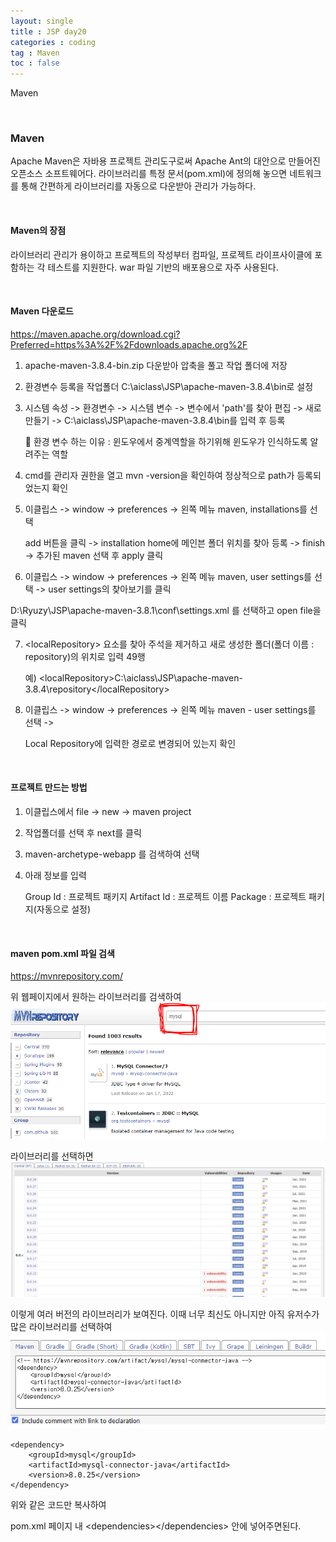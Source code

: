 ```yaml
---
layout: single
title : JSP day20
categories : coding
tag : Maven
toc : false
---
```



Maven

<br>

### Maven

Apache Maven은 자바용 프로젝트 관리도구로써 Apache Ant의 대안으로 만들어진 오픈소스 소프트웨어다. 라이브러리를 특정 문서(pom.xml)에 정의해 놓으면 네트워크를 통해 간편하게 라이브러리를 자동으로 다운받아 관리가 가능하다.

<br>

#### Maven의 장점

라이브러리 관리가 용이하고 프로젝트의 작성부터 컴파일, 프로젝트 라이프사이클에 포함하는 각 테스트를 지원한다. war 파일 기반의 배포용으로 자주 사용된다.

<br>

#### Maven 다운로드

https://maven.apache.org/download.cgi?Preferred=https%3A%2F%2Fdownloads.apache.org%2F

1. apache-maven-3.8.4-bin.zip 다운받아 압축을 풀고 작업 폴더에 저장

2. 환경변수 등록을 작업폴더 C:\aiclass\JSP\apache-maven-3.8.4\bin로 설정

3. 시스템 속성 -> 환경변수 -> 시스템 변수 -> 변수에서 'path'를 찾아 편집 -> 새로만들기 -> C:\aiclass\JSP\apache-maven-3.8.4\bin를 입력 후 등록 

   🍊 환경 변수 하는 이유 : 윈도우에서 중계역할을 하기위해 윈도우가 인식하도록 알려주는 역할

4. cmd를 관리자 권한을 열고 mvn -version을 확인하여 정상적으로 path가 등록되었는지 확인

5. 이클립스 -> window -> preferences -> 왼쪽 메뉴 maven, installations를 선택 

   add 버튼을 클릭 -> installation home에 메인븐 폴더 위치를 찾아 등록 -> finish -> 추가된 maven 선택 후 apply 클릭

6.  이클립스 -> window -> preferences -> 왼쪽 메뉴 maven, user settings를 선택 -> user settings의 찾아보기를 클릭

   D:\Ryuzy\JSP\apache-maven-3.8.1\conf\settings.xml 를 선택하고 open file을 클릭

7. \<localRepository> 요소를 찾아 주석을 제거하고 새로 생성한 폴더(폴더 이름 : repository)의 위치로 입력 49행

   예) \<localRepository>C:\aiclass\JSP\apache-maven-3.8.4\repository\</localRepository>

8. 이클립스 -> window -> preferences -> 왼쪽 메뉴 maven - user settings를 선택 -> 

   Local Repository에 입력한 경로로 변경되어 있는지 확인

<br>

#### 프로젝트 만드는 방법

1. 이클립스에서 file -> new -> maven project

2. 작업폴더를 선택 후 next를 클릭

3. maven-archetype-webapp 를 검색하여 선택

4. 아래 정보를 입력

   Group Id : 프로젝트 패키지
   Artifact Id : 프로젝트 이름
   Package : 프로젝트 패키지(자동으로 설정)

<br>

#### maven pom.xml 파일 검색

https://mvnrepository.com/

위 웹페이지에서 원하는 라이브러리를 검색하여<br> ![jsp20_1](https://github.com/YUNCHANYEONG/YUNCHANYEONG.github.io/blob/master/assets/images/coding_img/jsp20_1.PNG?raw=true)

라이브러리를 선택하면<br> ![jsp20_2](https://github.com/YUNCHANYEONG/YUNCHANYEONG.github.io/blob/master/assets/images/coding_img/jsp20_2.PNG?raw=true)

이렇게 여러 버전의 라이브러리가 보여진다. 이때 너무 최신도 아니지만 아직 유저수가 많은 라이브러리를 선택하여<br> ![jsp20_3](https://github.com/YUNCHANYEONG/YUNCHANYEONG.github.io/blob/master/assets/images/coding_img/jsp20_3.PNG?raw=true)

```
<dependency>
    <groupId>mysql</groupId>
    <artifactId>mysql-connector-java</artifactId>
    <version>8.0.25</version>
</dependency>
```

위와 같은 코드만 복사하여

pom.xml 페이지 내 \<dependencies>\</dependencies> 안에 넣어주면된다.<br>